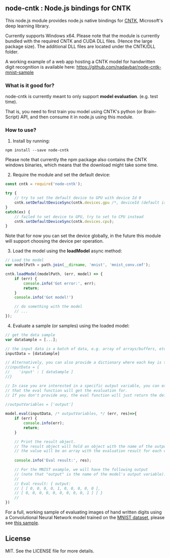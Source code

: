 ## node-cntk : Node.js bindings for CNTK

This node.js module provides node.js native bindings for <a href="">CNTK</a>, Microsoft's deep learning library.

Currently supports Windows x64. Please note that the module is currently bundled with the required CNTK and CUDA DLL files. (Hence the large package size). The additional DLL files are located under the CNTK/DLL folder.

A working example of a web app hosting a CNTK model for handwritten digit recognition is available here: https://github.com/nadavbar/node-cntk-mnist-sample

### What is it good for?

node-cntk is currently meant to only support <b>model evaluation</b>. (e.g. test time).

That is, you need to first train you model using CNTK's python (or Brain-Script) API, and then consume it in node.js using this module.

### How to use?

1. Install by running:

```
npm install --save node-cntk
```

Please note that currently the npm package also contains the CNTK windows binaries, which means that the download might take some time.  

2. Require the module and set the default device:

```javascript
const cntk = require('node-cntk');

try {
    // try to set the default device to GPU with device Id 0
    cntk.setDefaultDeviceSync(cntk.devices.gpu /*, deviceId (default is 0) */);
}
catch(ex) {
    // failed to set device to GPU, try to set to CPU instead
    cntk.setDefaultDeviceSync(cntk.devices.cpu);
}
```

Note that for now you can set the device globally, in the future this module will support choosing the device per operation.

3. Load the model using the <b>loadModel</b> async method:

```javascript
// Load the model 
var modelPath = path.join(__dirname, 'mnist', 'mnist_conv.cmf');

cntk.loadModel(modelPath, (err, model) => {
    if (err) {
        console.info('Got error:', err);
        return;
    }
    console.info('Got model!')

    // do something with the model
    // ...
});
```

4. Evaluate a sample (or samples) using the loaded model:

```javascript
// get the data sample
var dataSample = [...];

// the input data is a batch of data, e.g. array of arrays/buffers, etc:
inputData = [dataSample]

// Alternatively, you can also provide a dictionary where each key is the name of the input variable, and the value is the data. // This is useful in case your model have more than input variables. 
//inputData = {
//    'input' : [ dataSample ]
//}

// In case you are interested in a specific output variable, you can explicitly provide a list if output variable names
// that the eval function will get the evaluation for.
// If you don't provide any, the eval function will just return the default model output variables.

//outputVariables = ['output']
    
model.eval(inputData, /* outputVariables, */ (err, res)=>{
    if (err) {
        console.info(err);
        return;
    }

    // Print the result object.
    // The result object will hold an object with the name of the output variable as key, and for each key 
    // the value will be an array with the evaluation result for each data samples 
    
    console.info('Eval result:', res);

    // For the MNIST example, we will have the following output 
    // (note that "output" is the name of the model's output variable):
    // 
    // Eval result: { output:
    // [ [ 0, 0, 0, 0, 1, 0, 0, 0, 0, 0 ],
    // [ 0, 0, 0, 0, 0, 0, 0, 0, 0, 1 ] ] }
    //
})
```

For a full, working sample of evaluating images of hand written digits using a Convolutional Neural Network model trained on the <a href="http://yann.lecun.com/exdb/mnist/">MNIST dataset</a>, please see <a href="https://github.com/nadavbar/node-cntk/blob/master/test/basic.js">this sample</a>.

## License

MIT. See the LICENSE file for more details.

